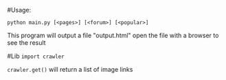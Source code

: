 #Usage:

`python main.py [<pages>] [<forum>] [<popular>]`

This program will output a file "output.html"
open the file with a browser to see the result

#Lib
`import crawler`

`crawler.get()` will return a list of image links
